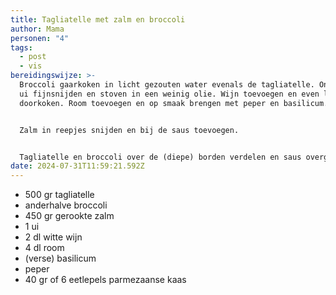 ```yaml
---
title: Tagliatelle met zalm en broccoli
author: Mama
personen: "4"
tags:
  - post
  - vis
bereidingswijze: >-
  Broccoli gaarkoken in licht gezouten water evenals de tagliatelle. Ondertussen
  ui fijnsnijden en stoven in een weinig olie. Wijn toevoegen en even laten
  doorkoken. Room toevoegen en op smaak brengen met peper en basilicum.


  Zalm in reepjes snijden en bij de saus toevoegen.


  Tagliatelle en broccoli over de (diepe) borden verdelen en saus overgieten. Versieren met kaas.
date: 2024-07-31T11:59:21.592Z
---
```

* 500 gr tagliatelle
* anderhalve broccoli
* 450 gr gerookte zalm
* 1 ui
* 2 dl witte wijn
* 4 dl room
* (verse) basilicum
* peper
* 40 gr of 6 eetlepels parmezaanse kaas